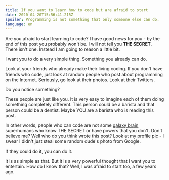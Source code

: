 ```yaml
---
title: If you want to learn how to code but are afraid to start
date: 2020-04-20T15:56:41.215Z
spoiler: Programming is not something that only someone else can do.
language: en
---
```

Are you afraid to start learning to code? I have good news for you - by the end of this post you probably won't be. I will not tell you **THE SECRET**. There isn't one. Instead I am going to reason a little bit.

I want you to do a very simple thing. Something you already can do.

Look at your friends who already make their living coding. If you don't have friends who code, just look at random people who post about programming on the Internet. Seriously, go look at their photos. Look at their Twitters.

Do you notice something? 

These people are just like you. It is very easy to imagine each of them doing something completely different. This person could be a barista and that person could be a dentist. Maybe YOU are a barista who is reading this post. 

In other words, people who can code are not some [galaxy brain](https://knowyourmeme.com/memes/galaxy-brain) superhumans who know THE SECRET or have powers that you don't. Don't believe me? Well who do you think wrote this post? Look at my profile pic - I swear I didn't just steal some random dude's photo from Google.

If they could do it, you can do it. 

It is as simple as that. But it is a very powerful thought that I want you to entertain. How do I know that? Well, I was afraid to start too, a few years ago.